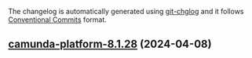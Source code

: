 The changelog is automatically generated using [git-chglog](https://github.com/git-chglog/git-chglog)
and it follows [Conventional Commits](https://www.conventionalcommits.org/en/v1.0.0/) format.


<a name="camunda-platform-8.1.28"></a>
## [camunda-platform-8.1.28](https://github.com/camunda/camunda-platform-helm/compare/camunda-platform-8.1.26...camunda-platform-8.1.28) (2024-04-08)

